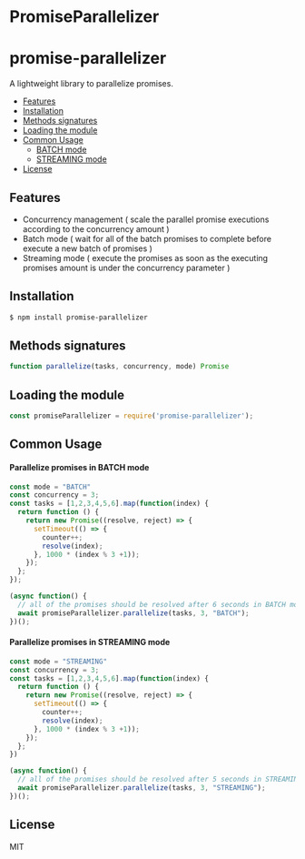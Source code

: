 # PromiseParallelizer

promise-parallelizer
==========

A lightweight library to parallelize promises. 

<!-- TOC -->

- [Features](#features)
- [Installation](#installation)
- [Methods signatures](#methods-signatures)
- [Loading the module](#loading-the-module)
- [Common Usage](#common-usage)
    - [BATCH mode](#parallelize-promises-in-batch-mode)
    - [STREAMING mode](#parallelize-promises-in-streaming-mode)
- [License](#license)

<!-- /TOC -->

## Features
- Concurrency management ( scale the parallel promise executions according to the concurrency amount )
- Batch mode ( wait for all of the batch promises to complete before execute a new batch of promises )
- Streaming mode ( execute the promises as soon as the executing promises amount is under the concurrency parameter )

## Installation

```sh
$ npm install promise-parallelizer
```

## Methods signatures
```js
function parallelize(tasks, concurrency, mode) Promise
```

## Loading the module
```js
const promiseParallelizer = require('promise-parallelizer');
```

## Common Usage

#### Parallelize promises in BATCH mode

```js
const mode = "BATCH"
const concurrency = 3;
const tasks = [1,2,3,4,5,6].map(function(index) {
  return function () {
    return new Promise((resolve, reject) => {
      setTimeout(() => {
        counter++;
        resolve(index);
      }, 1000 * (index % 3 +1));
    });
  };
});

(async function() {
  // all of the promises should be resolved after 6 seconds in BATCH mode
  await promiseParallelizer.parallelize(tasks, 3, "BATCH");
})();
```

#### Parallelize promises in STREAMING mode

```js
const mode = "STREAMING"
const concurrency = 3;
const tasks = [1,2,3,4,5,6].map(function(index) {
  return function () {
    return new Promise((resolve, reject) => {
      setTimeout(() => {
        counter++;
        resolve(index);
      }, 1000 * (index % 3 +1));
    });
  };
})

(async function() {
  // all of the promises should be resolved after 5 seconds in STREAMING mode
  await promiseParallelizer.parallelize(tasks, 3, "STREAMING");
})();
```

## License

MIT

[npm-url]: https://www.npmjs.com/package/promise-parallelizer
